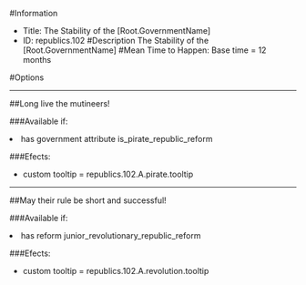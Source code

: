 #Information
 - Title: The Stability of the [Root.GovernmentName]
 - ID: republics.102
#Description
The Stability of the [Root.GovernmentName]
#Mean Time to Happen:
Base time = 12 months

#Options

___
##Long live the mutineers!

###Available if:
<li>has government attribute is_pirate_republic_reform</li>

###Efects:<ul><li>custom tooltip = republics.102.A.pirate.tooltip</li></ul>

___
##May their rule be short and successful!

###Available if:
<li>has reform junior_revolutionary_republic_reform</li>

###Efects:<ul><li>custom tooltip = republics.102.A.revolution.tooltip</li></ul>
